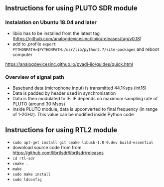 ## Instructions for using PLUTO SDR module

### Instalation on Ubuntu 18.04 and later
 - libiio has to be installed from the latest tag (https://github.com/analogdevicesinc/libiio/releases/tag/v0.18) 
 - add to .profile `export PYTHONPATH=$PYTHONPATH:/usr/lib/python2.7/site-packages` and reboot computer


https://analogdevicesinc.github.io/pyadi-iio/guides/quick.html

### Overview of signal path

- Baseband data (microphone input) is transmitted 44.1Ksps (int16)
- Data is padded by header used in synchronisation
- Data is then modulated to IF. IF depends on maximum sampling rate of PLUTO (around 30 Msps)
- Inside PLUTO module, data is upconverted to final frequency (in range of 1-2GHz). 
    This value can be modified inside Python code

## Instructions for using RTL2 module
 - `sudo apt-get install git cmake libusb-1.0-0.dev build-essential`
 - download source code from from https://github.com/librtlsdr/librtlsdr/releases
 - `cd rtl-sdr`
 - `cmake .`
 - `make`
 - `sudo make install`
 - `sudo ldconfig`